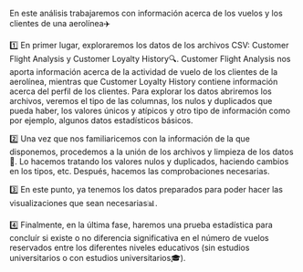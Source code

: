 En este análisis trabajaremos con información acerca de los vuelos y los clientes de una aerolínea✈️ 

1️⃣ En primer lugar, exploraremos los datos de los archivos CSV: Customer Flight Analysis y Customer Loyalty History🔍.
Customer Flight Analysis nos aporta información acerca de la actividad de vuelo de los clientes de la aerolínea, mientras que Customer Loyalty History contiene información acerca del perfil de los clientes. 
Para explorar los datos abriremos los archivos, veremos el tipo de las columnas, los nulos y duplicados que pueda haber, los valores únicos y atípicos y otro tipo de información como por ejemplo, algunos datos 
estadísticos básicos.

2️⃣ Una vez que nos familiaricemos con la información de la que disponemos, procedemos a la unión de los archivos y limpieza de los datos🧹. Lo hacemos tratando los valores nulos y duplicados, 
haciendo cambios en los tipos, etc. 
Después, hacemos las comprobaciones necesarias.

3️⃣ En este punto, ya tenemos los datos preparados para poder hacer las visualizaciones que sean necesarias📊. 

4️⃣ Finalmente, en la última fase, haremos una prueba estadística para concluír si existe o no diferencia significativa en el número de vuelos reservados entre 
los diferentes niveles educativos (sin estudios universitarios o con estudios universitarios🎓).

